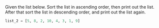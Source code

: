 Given the list below. Sort the list in ascending order, then print out the list.
After that sort the list in descending order, and print out the list again.

```python
list_2 = [5, 8, 2, 10, 4, 3, 1, 9]
```
